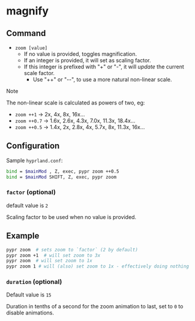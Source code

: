 # magnify

## Command

- `zoom [value]`
    - If no value is provided, toggles magnification.
    - If an integer is provided, it will set as scaling factor.
    - If this integer is prefixed with "+" or "-", it will *update* the current scale factor.
        - Use "++" or "--", to use a more natural non-linear scale.

> [!NOTE]
>
> The non-linear scale is calculated as powers of two, eg:
>
> - `zoom ++1` → 2x, 4x, 8x, 16x...
> - `zoom ++0.7` → 1.6x, 2.6x, 4.3x, 7.0x, 11.3x, 18.4x...
> - `zoom ++0.5` → 1.4x, 2x, 2.8x, 4x, 5.7x, 8x, 11.3x, 16x...

## Configuration

Sample `hyprland.conf`:

```sh
bind = $mainMod , Z, exec, pypr zoom ++0.5
bind = $mainMod SHIFT, Z, exec, pypr zoom
```


### `factor` (optional)

default value is `2`

Scaling factor to be used when no value is provided.

## Example

```sh
pypr zoom  # sets zoom to `factor` (2 by default)
pypr zoom +1  # will set zoom to 3x
pypr zoom  # will set zoom to 1x
pypr zoom 1 # will (also) set zoom to 1x - effectively doing nothing
```

### `duration` (optional)

Default value is `15`

Duration in tenths of a second for the zoom animation to last, set to `0` to disable animations.
